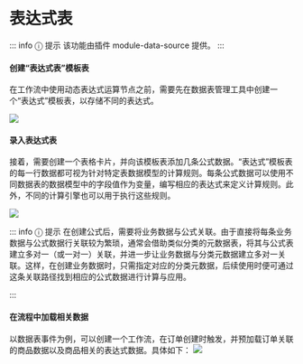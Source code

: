 # 表达式表

::: info &#9432; 提示
该功能由插件 module-data-source 提供。
:::

#### 创建“表达式表”模板表

在工作流中使用动态表达式运算节点之前，需要先在数据表管理工具中创建一个“表达式”模板表，以存储不同的表达式。

![](/datasource/datasource-14.png)

#### 录入表达式表

接着，需要创建一个表格卡片，并向该模板表添加几条公式数据。“表达式”模板表的每一行数据都可视为针对特定表数据模型的计算规则。每条公式数据可以使用不同数据表的数据模型中的字段值作为变量，编写相应的表达式来定义计算规则。此外，不同的计算引擎也可以用于执行这些规则。

![](/datasource/datasource-15.png)

::: info &#9432; 提示
在创建公式后，需要将业务数据与公式关联。由于直接将每条业务数据与公式数据行关联较为繁琐，通常会借助类似分类的元数据表，将其与公式表建立多对一（或一对一）关联，并进一步让业务数据与分类元数据建立多对一关联。这样，在创建业务数据时，只需指定对应的分类元数据，后续使用时便可通过这条关联路径找到相应的公式数据进行计算与应用。

:::

#### 在流程中加载相关数据
以数据表事件为例，可以创建一个工作流，在订单创建时触发，并预加载订单关联的商品数据以及商品相关的表达式数据。具体如下：
![](/datasource/datasource-16.png)
